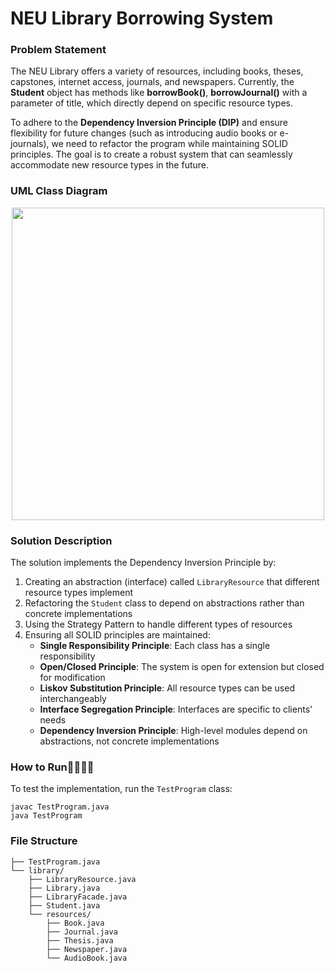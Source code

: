 # NEU Library Borrowing System

### Problem Statement

The NEU Library offers a variety of resources, including books, theses, capstones, internet access, journals, and newspapers. Currently, the **Student** object has methods like **borrowBook()**, **borrowJournal()** with a parameter of title, which directly depend on specific resource types.

To adhere to the **Dependency Inversion Principle (DIP)** and ensure flexibility for future changes (such as introducing audio books or e-journals), we need to refactor the program while maintaining SOLID principles. The goal is to create a robust system that can seamlessly accommodate new resource types in the future.

### UML Class Diagram
<p align="center">
   <img src="https://github.com/user-attachments/assets/99d252c7-9f0f-41fa-8356-9b2059350e9f" height="500" />
</p>

### Solution Description

The solution implements the Dependency Inversion Principle by:

1. Creating an abstraction (interface) called `LibraryResource` that different resource types implement
2. Refactoring the `Student` class to depend on abstractions rather than concrete implementations
3. Using the Strategy Pattern to handle different types of resources
4. Ensuring all SOLID principles are maintained:
   - **Single Responsibility Principle**: Each class has a single responsibility
   - **Open/Closed Principle**: The system is open for extension but closed for modification
   - **Liskov Substitution Principle**: All resource types can be used interchangeably
   - **Interface Segregation Principle**: Interfaces are specific to clients' needs
   - **Dependency Inversion Principle**: High-level modules depend on abstractions, not concrete implementations

### How to Run💨🏃‍♀️‍➡️

To test the implementation, run the `TestProgram` class:

```
javac TestProgram.java
java TestProgram
```

### File Structure

```
├── TestProgram.java
└── library/
    ├── LibraryResource.java
    ├── Library.java
    ├── LibraryFacade.java
    ├── Student.java
    └── resources/
        ├── Book.java
        ├── Journal.java
        ├── Thesis.java
        ├── Newspaper.java
        └── AudioBook.java
```

<!-- ## Future Extensions

The system is designed to easily accommodate new resource types:
- Simply create a new class implementing the `LibraryResource` interface
- No changes are needed to the `Student` class or other existing code -->
